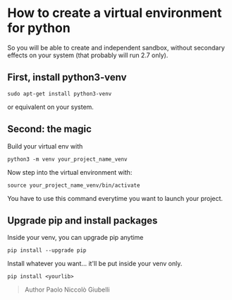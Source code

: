 # How to create a virtual environment for python

So you will be able to create and independent sandbox, without
secondary effects on your system (that probably will run 2.7 only).

## First, install python3-venv

`sudo apt-get install python3-venv`

or equivalent on your system.

## Second: the magic

Build your virtual env with

`python3 -m venv your_project_name_venv`

Now step into the virtual environment with:

`source your_project_name_venv/bin/activate`

You have to use this command everytime you want to
launch your project.

## Upgrade pip and install packages

Inside your venv, you can upgrade pip anytime

`pip install --upgrade pip`

Install whatever you want... it'll be put inside
your venv only.

`pip install <yourlib>`

>Author Paolo Niccolò Giubelli
